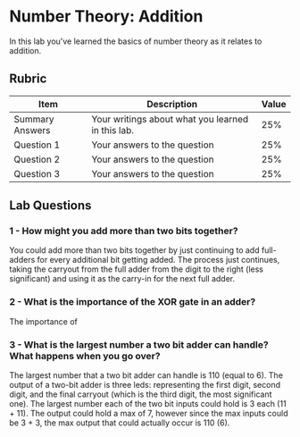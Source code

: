 # Number Theory: Addition

In this lab you've learned the basics of number theory as it relates to addition.

## Rubric

| Item | Description | Value |
| ---- | ----------- | ----- |
| Summary Answers | Your writings about what you learned in this lab. | 25% |
| Question 1 | Your answers to the question | 25% |
| Question 2 | Your answers to the question | 25% |
| Question 3 | Your answers to the question | 25% |

## Lab Questions

### 1 - How might you add more than two bits together?

You could add more than two bits together by just continuing to add full-adders for every additional bit getting added. The process just continues, taking the carryout from the full adder from the digit to the right (less significant) and using it as the carry-in for the next full adder.

### 2 - What is the importance of the XOR gate in an adder?
The importance of


### 3 - What is the largest number a two bit adder can handle? What happens when you go over?
The largest number that a two bit adder can handle is 110 (equal to 6). The output of a two-bit adder is three leds: representing the first digit, second digit, and the final carryout (which is the third digit, the most significant one). The largest number each of the two bit inputs could hold is 3 each (11 + 11). The output could hold a max of 7, however since the max inputs could be 3 + 3, the max output that could actually occur is 110 (6).
